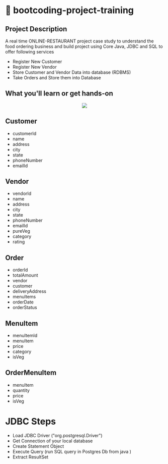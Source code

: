 # 🚀 bootcoding-project-training

## Project Description
A real time ONLINE-RESTAURANT project case study to understand the
food ordering business and build project using Core Java, JDBC and SQL to offer following services

- Register New Customer
- Register New Vendor
- Store Customer and Vendor Data into database (RDBMS)
- Take Orders and Store them into Database


## What you'll learn or get hands-on
<p align="center">
  <a href="https://skillicons.dev">
    <img src="https://skillicons.dev/icons?i=github,git,java,maven,postgres" />
  </a>
</p>

## Customer
- customerId
- name
- address
- city
- state
- phoneNumber
- emailId

## Vendor
- vendorId
- name
- address
- city
- state
- phoneNumber
- emailId
- pureVeg
- category
- rating

## Order
- orderId
- totalAmount
- vendor
- customer
- deliveryAddress
- menuItems
- orderDate
- orderStatus

## MenuItem
- menuItemId
- menuItem
- price
- category
- isVeg

## OrderMenuItem
- menuItem
- quantity
- price
- isVeg

# JDBC Steps

- Load JDBC Driver ("org.postgresql.Driver")
- Get Connection of your local database
- Create Statement Object
- Execute Query (run SQL query in Postgres Db
  from java )
- Extract ResultSet